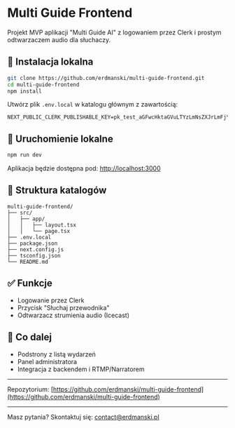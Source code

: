 
# Multi Guide Frontend

Projekt MVP aplikacji "Multi Guide AI" z logowaniem przez Clerk i prostym odtwarzaczem audio dla słuchaczy.

## 🔧 Instalacja lokalna

```bash
git clone https://github.com/erdmanski/multi-guide-frontend.git
cd multi-guide-frontend
npm install
```

Utwórz plik `.env.local` w katalogu głównym z zawartością:

```
NEXT_PUBLIC_CLERK_PUBLISHABLE_KEY=pk_test_aGFwcHktaGVuLTYzLmNsZXJrLmFjY291bnRzLmRldiQ
```

## 🚀 Uruchomienie lokalne

```bash
npm run dev
```

Aplikacja będzie dostępna pod: [http://localhost:3000](http://localhost:3000)

## 📁 Struktura katalogów

```
multi-guide-frontend/
├── src/
│   ├── app/
│   │   ├── layout.tsx
│   │   └── page.tsx
├── .env.local
├── package.json
├── next.config.js
├── tsconfig.json
└── README.md
```

## ✅ Funkcje
- Logowanie przez Clerk
- Przycisk "Słuchaj przewodnika"
- Odtwarzacz strumienia audio (Icecast)

## 🧠 Co dalej
- Podstrony z listą wydarzeń
- Panel administratora
- Integracja z backendem i RTMP/Narratorem

---

Repozytorium: [https://github.com/erdmanski/multi-guide-frontend](https://github.com/erdmanski/multi-guide-frontend)

---

Masz pytania? Skontaktuj się: [contact@erdmanski.pl](mailto:contact@erdmanski.pl)
